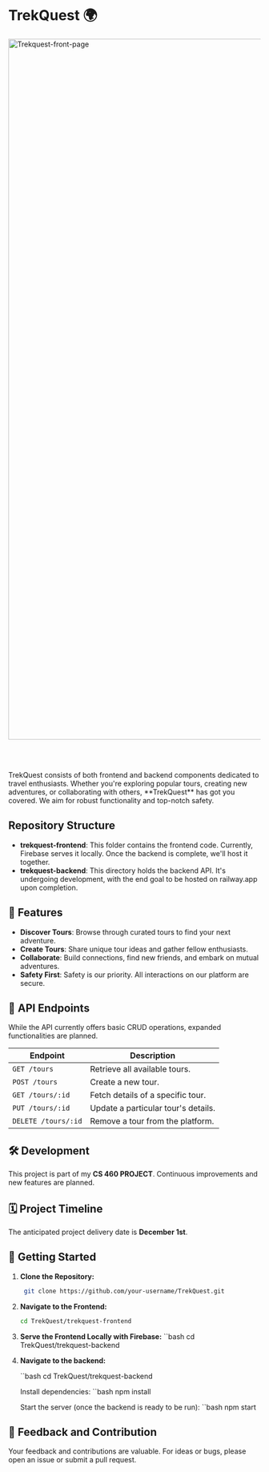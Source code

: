 # TrekQuest 🌍
<img width="1400" alt="Trekquest-front-page" src="https://github.com/Stanzin7/TrekQuest/assets/109467334/ce2a5f17-dbbb-47f4-959d-b82acd27a1b4">

<br></br>
<p>TrekQuest consists of both frontend and backend components dedicated to travel enthusiasts. Whether you're exploring popular tours, creating new adventures, or collaborating with others, **TrekQuest** has got you covered. We aim for robust functionality and top-notch safety.</p>

## Repository Structure

- **trekquest-frontend**: This folder contains the frontend code. Currently, Firebase serves it locally. Once the backend is complete, we'll host it together.
- **trekquest-backend**: This directory holds the backend API. It's undergoing development, with the end goal to be hosted on railway.app upon completion.

## 🚀 Features

- **Discover Tours**: Browse through curated tours to find your next adventure.
- **Create Tours**: Share unique tour ideas and gather fellow enthusiasts.
- **Collaborate**: Build connections, find new friends, and embark on mutual adventures.
- **Safety First**: Safety is our priority. All interactions on our platform are secure.

## 📌 API Endpoints

While the API currently offers basic CRUD operations, expanded functionalities are planned.

| Endpoint            | Description                         |
| ------------------- | ----------------------------------- |
| `GET /tours`        | Retrieve all available tours.       |
| `POST /tours`       | Create a new tour.                  |
| `GET /tours/:id`    | Fetch details of a specific tour.   |
| `PUT /tours/:id`    | Update a particular tour's details. |
| `DELETE /tours/:id` | Remove a tour from the platform.    |

## 🛠 Development

This project is part of my **CS 460 PROJECT**. Continuous improvements and new features are planned.

## 🗓 Project Timeline

The anticipated project delivery date is **December 1st**.

## 🚦 Getting Started

1. **Clone the Repository:**

   ```sh
    git clone https://github.com/your-username/TrekQuest.git

   ```

2. **Navigate to the Frontend:**

   ```bash
   cd TrekQuest/trekquest-frontend

   ```

3. **Serve the Frontend Locally with Firebase:**
   ``bash
   cd TrekQuest/trekquest-backend

4. **Navigate to the backend:**

   ``bash
   cd TrekQuest/trekquest-backend

   Install dependencies:
   ``bash
   npm install

   Start the server (once the backend is ready to be run):
   ``bash
   npm start

## 🤝 Feedback and Contribution

Your feedback and contributions are valuable. For ideas or bugs, please open an issue or submit a pull request.
